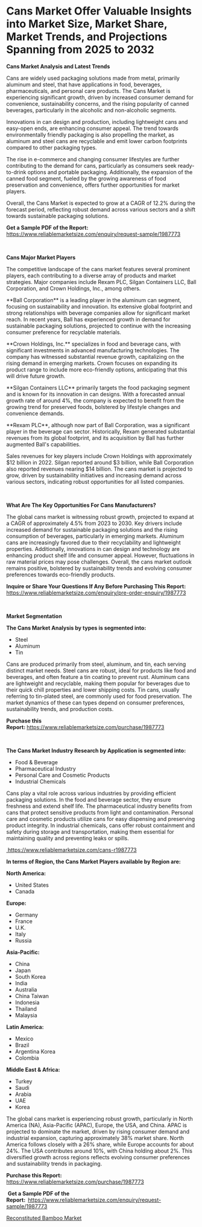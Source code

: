 <p><h1>Cans Market Offer Valuable Insights into Market Size, Market Share, Market Trends, and Projections Spanning from 2025 to 2032</h1></p><p><strong>Cans Market Analysis and Latest Trends</strong></p>
<p><p>Cans are widely used packaging solutions made from metal, primarily aluminum and steel, that have applications in food, beverages, pharmaceuticals, and personal care products. The Cans Market is experiencing significant growth, driven by increased consumer demand for convenience, sustainability concerns, and the rising popularity of canned beverages, particularly in the alcoholic and non-alcoholic segments. </p><p>Innovations in can design and production, including lightweight cans and easy-open ends, are enhancing consumer appeal. The trend towards environmentally friendly packaging is also propelling the market, as aluminum and steel cans are recyclable and emit lower carbon footprints compared to other packaging types. </p><p>The rise in e-commerce and changing consumer lifestyles are further contributing to the demand for cans, particularly as consumers seek ready-to-drink options and portable packaging. Additionally, the expansion of the canned food segment, fueled by the growing awareness of food preservation and convenience, offers further opportunities for market players. </p><p>Overall, the Cans Market is expected to grow at a CAGR of 12.2% during the forecast period, reflecting robust demand across various sectors and a shift towards sustainable packaging solutions.</p></p>
<p><strong>Get a Sample PDF of the Report:&nbsp;</strong> <a href="https://www.reliablemarketsize.com/enquiry/request-sample/1987773?utm_campaign=2216&utm_medium=2&utm_source=Github&utm_content=ia&utm_term=08022025&utm_id=cans">https://www.reliablemarketsize.com/enquiry/request-sample/1987773</a></p>
<p>&nbsp;</p>
<p><strong>Cans Major Market Players</strong></p>
<p><p>The competitive landscape of the cans market features several prominent players, each contributing to a diverse array of products and market strategies. Major companies include Rexam PLC, Silgan Containers LLC, Ball Corporation, and Crown Holdings, Inc., among others.</p><p>**Ball Corporation** is a leading player in the aluminum can segment, focusing on sustainability and innovation. Its extensive global footprint and strong relationships with beverage companies allow for significant market reach. In recent years, Ball has experienced growth in demand for sustainable packaging solutions, projected to continue with the increasing consumer preference for recyclable materials.</p><p>**Crown Holdings, Inc.** specializes in food and beverage cans, with significant investments in advanced manufacturing technologies. The company has witnessed substantial revenue growth, capitalizing on the rising demand in emerging markets. Crown focuses on expanding its product range to include more eco-friendly options, anticipating that this will drive future growth.</p><p>**Silgan Containers LLC** primarily targets the food packaging segment and is known for its innovation in can designs. With a forecasted annual growth rate of around 4%, the company is expected to benefit from the growing trend for preserved foods, bolstered by lifestyle changes and convenience demands.</p><p>**Rexam PLC**, although now part of Ball Corporation, was a significant player in the beverage can sector. Historically, Rexam generated substantial revenues from its global footprint, and its acquisition by Ball has further augmented Ball's capabilities.</p><p>Sales revenues for key players include Crown Holdings with approximately $12 billion in 2022. Silgan reported around $3 billion, while Ball Corporation also reported revenues nearing $14 billion. The cans market is projected to grow, driven by sustainability initiatives and increasing demand across various sectors, indicating robust opportunities for all listed companies.</p></p>
<p>&nbsp;</p>
<p><strong>What Are The Key Opportunities For Cans Manufacturers?</strong></p>
<p><p>The global cans market is witnessing robust growth, projected to expand at a CAGR of approximately 4.5% from 2023 to 2030. Key drivers include increased demand for sustainable packaging solutions and the rising consumption of beverages, particularly in emerging markets. Aluminum cans are increasingly favored due to their recyclability and lightweight properties. Additionally, innovations in can design and technology are enhancing product shelf life and consumer appeal. However, fluctuations in raw material prices may pose challenges. Overall, the cans market outlook remains positive, bolstered by sustainability trends and evolving consumer preferences towards eco-friendly products.</p></p>
<p><strong>Inquire or Share Your Questions If Any Before Purchasing This Report:</strong> <a href="https://www.reliablemarketsize.com/enquiry/pre-order-enquiry/1987773?utm_campaign=2216&utm_medium=2&utm_source=Github&utm_content=ia&utm_term=08022025&utm_id=cans">https://www.reliablemarketsize.com/enquiry/pre-order-enquiry/1987773</a></p>
<p>&nbsp;</p>
<p><strong>Market Segmentation</strong></p>
<p><strong>The Cans Market Analysis by types is segmented into:</strong></p>
<p><ul><li>Steel</li><li>Aluminum</li><li>Tin</li></ul></p>
<p><p>Cans are produced primarily from steel, aluminum, and tin, each serving distinct market needs. Steel cans are robust, ideal for products like food and beverages, and often feature a tin coating to prevent rust. Aluminum cans are lightweight and recyclable, making them popular for beverages due to their quick chill properties and lower shipping costs. Tin cans, usually referring to tin-plated steel, are commonly used for food preservation. The market dynamics of these can types depend on consumer preferences, sustainability trends, and production costs.</p></p>
<p><strong>Purchase this Report:&nbsp;</strong><a href="https://www.reliablemarketsize.com/purchase/1987773?utm_campaign=2216&utm_medium=2&utm_source=Github&utm_content=ia&utm_term=08022025&utm_id=cans">https://www.reliablemarketsize.com/purchase/1987773</a></p>
<p>&nbsp;</p>
<p><strong>The Cans Market Industry Research by Application is segmented into:</strong></p>
<p><ul><li>Food & Beverage</li><li>Pharmaceutical Industry</li><li>Personal Care and Cosmetic Products</li><li>Industrial Chemicals</li></ul></p>
<p><p>Cans play a vital role across various industries by providing efficient packaging solutions. In the food and beverage sector, they ensure freshness and extend shelf life. The pharmaceutical industry benefits from cans that protect sensitive products from light and contamination. Personal care and cosmetic products utilize cans for easy dispensing and preserving product integrity. In industrial chemicals, cans offer robust containment and safety during storage and transportation, making them essential for maintaining quality and preventing leaks or spills.</p></p>
<p><a href="https://www.reliablemarketsize.com/cans-r1987773?utm_campaign=2216&utm_medium=2&utm_source=Github&utm_content=ia&utm_term=08022025&utm_id=cans">&nbsp;https://www.reliablemarketsize.com/cans-r1987773</a></p>
<p><strong>In terms of Region, the Cans Market Players available by Region are:</strong></p>
<p>
    <p> <strong> North America: </strong>
        <ul>
            <li>United States</li>
            <li>Canada</li>
        </ul>
        </p> 
    <p> <strong> Europe: </strong>
        <ul>
            <li>Germany</li>
            <li>France</li>
            <li>U.K.</li>
            <li>Italy</li>
            <li>Russia</li>
        </ul>
        </p> 
    <p> <strong> Asia-Pacific: </strong>
        <ul>
            <li>China</li>
            <li>Japan</li>
            <li>South Korea</li>
            <li>India</li>
            <li>Australia</li>
            <li>China Taiwan</li>
            <li>Indonesia</li>
            <li>Thailand</li>
            <li>Malaysia</li>
        </ul>
        </p> 
    <p> <strong> Latin America: </strong>
        <ul>
            <li>Mexico</li>
            <li>Brazil</li>
            <li>Argentina Korea</li>
            <li>Colombia</li>
        </ul>
        </p> 
    <p> <strong> Middle East & Africa: </strong>
        <ul>
            <li>Turkey</li>
            <li>Saudi</li>
            <li>Arabia</li>
            <li>UAE</li>
            <li>Korea</li>
        </ul>
    </p>
    </p>
<p><p>The global cans market is experiencing robust growth, particularly in North America (NA), Asia-Pacific (APAC), Europe, the USA, and China. APAC is projected to dominate the market, driven by rising consumer demand and industrial expansion, capturing approximately 38% market share. North America follows closely with a 26% share, while Europe accounts for about 24%. The USA contributes around 10%, with China holding about 2%. This diversified growth across regions reflects evolving consumer preferences and sustainability trends in packaging.</p></p>
<p><strong>Purchase this Report: </strong><a href="https://www.reliablemarketsize.com/purchase/1987773?utm_campaign=2216&utm_medium=2&utm_source=Github&utm_content=ia&utm_term=08022025&utm_id=cans">https://www.reliablemarketsize.com/purchase/1987773</a></p>
<p>&nbsp;<strong>Get a Sample PDF of the Report:&nbsp;&nbsp;</strong><a href="https://www.reliablemarketsize.com/enquiry/request-sample/1987773?utm_campaign=2216&utm_medium=2&utm_source=Github&utm_content=ia&utm_term=08022025&utm_id=cans">https://www.reliablemarketsize.com/enquiry/request-sample/1987773</a></p>
<p><strong></strong></p>
<p><p><a href="https://github.com/millionkaryn68/Market-Research-Report-List-1/blob/main/reconstituted-bamboo-market.md?utm_campaign=2216&utm_medium=2&utm_source=Github&utm_content=ia&utm_term=08022025&utm_id=cans">Reconstituted Bamboo Market</a></p></p>